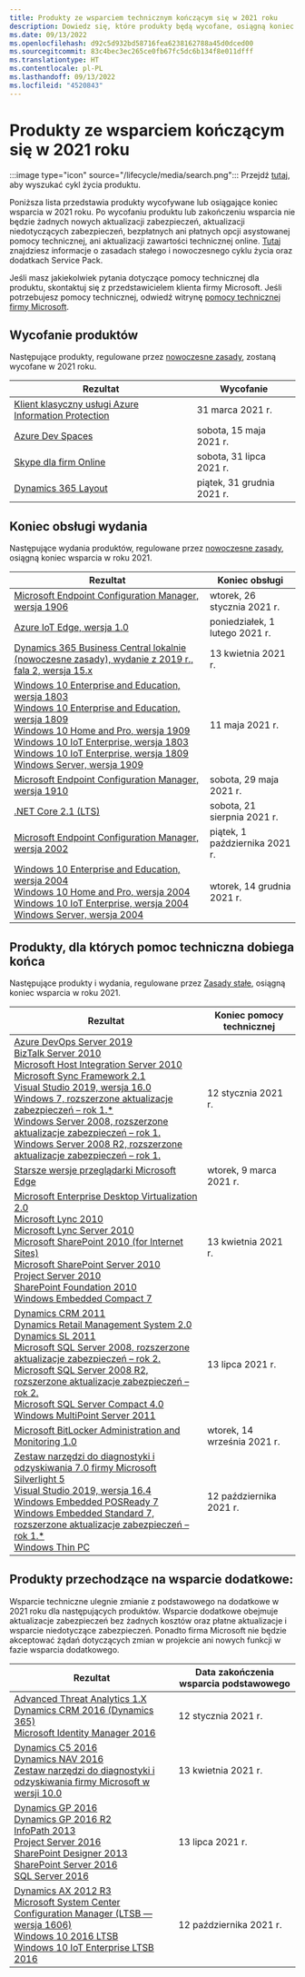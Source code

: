 ```yaml
---
title: Produkty ze wsparciem technicznym kończącym się w 2021 roku
description: Dowiedz się, które produkty będą wycofane, osiągną koniec wsparcia technicznego lub przejdą ze wsparcia podstawowego do dodatkowego w 2021 roku.
ms.date: 09/13/2022
ms.openlocfilehash: d92c5d932bd58716fea6238162788a45d0dced00
ms.sourcegitcommit: 83c4bec3ec265ce0fb67fc5dc6b134f8e011dfff
ms.translationtype: HT
ms.contentlocale: pl-PL
ms.lasthandoff: 09/13/2022
ms.locfileid: "4520843"
---
```

# <a name="products-ending-support-in-2021"></a>Produkty ze wsparciem kończącym się w 2021 roku

:::image type="icon" source="/lifecycle/media/search.png":::
Przejdź [tutaj](/lifecycle/products/), aby wyszukać cykl życia produktu.

Poniższa lista przedstawia produkty wycofywane lub osiągające koniec wsparcia w 2021 roku. Po wycofaniu produktu lub zakończeniu wsparcia nie będzie żadnych nowych aktualizacji zabezpieczeń, aktualizacji niedotyczących zabezpieczeń, bezpłatnych ani płatnych opcji asystowanej pomocy technicznej, ani aktualizacji zawartości technicznej online. [Tutaj](/lifecycle/overview/product-end-of-support-overview) znajdziesz informacje o zasadach stałego i nowoczesnego cyklu życia oraz dodatkach Service Pack.

Jeśli masz jakiekolwiek pytania dotyczące pomocy technicznej dla produktu, skontaktuj się z przedstawicielem klienta firmy Microsoft. Jeśli potrzebujesz pomocy technicznej, odwiedź witrynę [pomocy technicznej firmy Microsoft](https://support.microsoft.com/contactus/?ws=support).

## <a name="product-retirements"></a>Wycofanie produktów

Następujące produkty, regulowane przez [nowoczesne zasady](/lifecycle/policies/modern), zostaną wycofane w 2021 roku.

| Rezultat | Wycofanie |
| --- | --- |
| [Klient klasyczny usługi Azure Information Protection](/lifecycle/products/azure-information-protection-classic-client?branch=live)<br> | 31 marca 2021 r. |
| [Azure Dev Spaces](/lifecycle/products/azure-dev-spaces?branch=live)<br> | sobota, 15 maja 2021 r. |
| [Skype dla firm Online](/lifecycle/products/skype-for-business-online?branch=live)<br> | sobota, 31 lipca 2021 r. |
| [Dynamics 365 Layout](/lifecycle/products/dynamics-365-layout?branch=live)<br> | piątek, 31 grudnia 2021 r. |


## <a name="release-end-of-servicing"></a>Koniec obsługi wydania

Następujące wydania produktów, regulowane przez [nowoczesne zasady](/lifecycle/policies/modern), osiągną koniec wsparcia w roku 2021.

| Rezultat | Koniec obsługi |
| --- | --- |
| [Microsoft Endpoint Configuration Manager, wersja 1906](/lifecycle/products/microsoft-endpoint-configuration-manager?branch=live)<br> | wtorek, 26 stycznia 2021 r. |
| [Azure IoT Edge, wersja 1.0](/lifecycle/products/azure-iot-edge?branch=live)<br> | poniedziałek, 1 lutego 2021 r. |
| [Dynamics 365 Business Central lokalnie (nowoczesne zasady), wydanie z 2019 r., fala 2, wersja 15.x](/lifecycle/products/dynamics-365-business-central-onpremises-modern-policy?branch=live)<br> | 13 kwietnia 2021 r. |
| [Windows 10 Enterprise and Education, wersja 1803](/lifecycle/products/windows-10-enterprise-and-education?branch=live)<br>[Windows 10 Enterprise and Education, wersja 1809](/lifecycle/products/windows-10-enterprise-and-education?branch=live)<br>[Windows 10 Home and Pro, wersja 1909](/lifecycle/products/windows-10-home-and-pro?branch=live)<br>[Windows 10 IoT Enterprise, wersja 1803](/lifecycle/products/windows-10-iot-enterprise?branch=live)<br>[Windows 10 IoT Enterprise, wersja 1809](/lifecycle/products/windows-10-iot-enterprise?branch=live)<br>[Windows Server, wersja 1909](/lifecycle/products/windows-server?branch=live)<br> | 11 maja 2021 r. |
| [Microsoft Endpoint Configuration Manager, wersja 1910](/lifecycle/products/microsoft-endpoint-configuration-manager?branch=live)<br> | sobota, 29 maja 2021 r. |
| [.NET Core 2.1 (LTS)](/lifecycle/products/microsoft-net-and-net-core?branch=live)<br> | sobota, 21 sierpnia 2021 r. |
| [Microsoft Endpoint Configuration Manager, wersja 2002](/lifecycle/products/microsoft-endpoint-configuration-manager?branch=live)<br> | piątek, 1 października 2021 r. |
| [Windows 10 Enterprise and Education, wersja 2004](/lifecycle/products/windows-10-enterprise-and-education?branch=live)<br>[Windows 10 Home and Pro, wersja 2004](/lifecycle/products/windows-10-home-and-pro?branch=live)<br>[Windows 10 IoT Enterprise, wersja 2004](/lifecycle/products/windows-10-iot-enterprise?branch=live)<br>[Windows Server, wersja 2004](/lifecycle/products/windows-server?branch=live)<br> | wtorek, 14 grudnia 2021 r. |


## <a name="products-reaching-end-of-support"></a>Produkty, dla których pomoc techniczna dobiega końca

Następujące produkty i wydania, regulowane przez [Zasady stałe](/lifecycle/policies/fixed), osiągną koniec wsparcia w roku 2021.

| Rezultat | Koniec pomocy technicznej |
| --- | --- |
| [Azure DevOps Server 2019](/lifecycle/products/azure-devops-server-2019?branch=live)<br>[BizTalk Server 2010](/lifecycle/products/biztalk-server-2010?branch=live)<br>[Microsoft Host Integration Server 2010](/lifecycle/products/microsoft-host-integration-server-2010?branch=live)<br>[Microsoft Sync Framework 2.1](/lifecycle/products/microsoft-sync-framework-21?branch=live)<br>[Visual Studio 2019, wersja 16.0](/lifecycle/products/visual-studio-2019?branch=live)<br>[Windows 7, rozszerzone aktualizacje zabezpieczeń – rok 1.*](/lifecycle/products/windows-7?branch=live)<br>[Windows Server 2008, rozszerzone aktualizacje zabezpieczeń – rok 1.](/lifecycle/products/windows-server-2008?branch=live)<br>[Windows Server 2008 R2, rozszerzone aktualizacje zabezpieczeń – rok 1.](/lifecycle/products/windows-server-2008-r2?branch=live)<br> | 12 stycznia 2021 r. |
| [Starsze wersje przeglądarki Microsoft Edge](/lifecycle/products/microsoft-edge-legacy?branch=live)<br> | wtorek, 9 marca 2021 r. |
| [Microsoft Enterprise Desktop Virtualization 2.0](/lifecycle/products/microsoft-enterprise-desktop-virtualization-20?branch=live)<br>[Microsoft Lync 2010](/lifecycle/products/microsoft-lync-2010?branch=live)<br>[Microsoft Lync Server 2010](/lifecycle/products/microsoft-lync-server-2010?branch=live)<br>[Microsoft SharePoint 2010 (for Internet Sites)](/lifecycle/products/microsoft-sharepoint-2010?branch=live)<br>[Microsoft SharePoint Server 2010](/lifecycle/products/microsoft-sharepoint-server-2010?branch=live)<br>[Project Server 2010](/lifecycle/products/project-server-2010?branch=live)<br>[SharePoint Foundation 2010](/lifecycle/products/sharepoint-foundation-2010?branch=live)<br>[Windows Embedded Compact 7](/lifecycle/products/windows-embedded-compact-7?branch=live)<br> | 13 kwietnia 2021 r. |
| [Dynamics CRM 2011](/lifecycle/products/dynamics-crm-2011?branch=live)<br>[Dynamics Retail Management System 2.0](/lifecycle/products/dynamics-retail-management-system-20?branch=live)<br>[Dynamics SL 2011](/lifecycle/products/dynamics-sl-2011?branch=live)<br>[Microsoft SQL Server 2008, rozszerzone aktualizacje zabezpieczeń – rok 2.](/lifecycle/products/microsoft-sql-server-2008?branch=live)<br>[Microsoft SQL Server 2008 R2, rozszerzone aktualizacje zabezpieczeń – rok 2.](/lifecycle/products/microsoft-sql-server-2008-r2?branch=live)<br>[Microsoft SQL Server Compact 4.0](/lifecycle/products/microsoft-sql-server-compact-40?branch=live)<br>[Windows MultiPoint Server 2011](/lifecycle/products/windows-multipoint-server-2011?branch=live)<br> | 13 lipca 2021 r. |
| [Microsoft BitLocker Administration and Monitoring 1.0](/lifecycle/products/microsoft-bitlocker-administration-and-monitoring-10?branch=live)<br> | wtorek, 14 września 2021 r. |
| [Zestaw narzędzi do diagnostyki i odzyskiwania 7.0 firmy Microsoft](/lifecycle/products/microsoft-diagnostics-and-recovery-toolset-70?branch=live)<br>[Silverlight 5](/lifecycle/products/silverlight-5?branch=live)<br>[Visual Studio 2019, wersja 16.4](/lifecycle/products/visual-studio-2019?branch=live)<br>[Windows Embedded POSReady 7](/lifecycle/products/windows-embedded-posready-7?branch=live)<br>[Windows Embedded Standard 7, rozszerzone aktualizacje zabezpieczeń – rok 1.*](/lifecycle/products/windows-embedded-standard-7?branch=live)<br>[Windows Thin PC](/lifecycle/products/windows-thin-pc?branch=live)<br> | 12 października 2021 r. |


## <a name="products-moving-to-extended-support"></a>Produkty przechodzące na wsparcie dodatkowe:

Wsparcie techniczne ulegnie zmianie z podstawowego na dodatkowe w 2021 roku dla następujących produktów. Wsparcie dodatkowe obejmuje aktualizacje zabezpieczeń bez żadnych kosztów oraz płatne aktualizacje i wsparcie niedotyczące zabezpieczeń. Ponadto firma Microsoft nie będzie akceptować żądań dotyczących zmian w projekcie ani nowych funkcji w fazie wsparcia dodatkowego.

| Rezultat | Data zakończenia wsparcia podstawowego |
| --- | --- |
| [Advanced Threat Analytics 1.X](/lifecycle/products/advanced-threat-analytics-1x?branch=live)<br>[Dynamics CRM 2016 (Dynamics 365)](/lifecycle/products/dynamics-crm-2016-dynamics-365?branch=live)<br>[Microsoft Identity Manager 2016](/lifecycle/products/microsoft-identity-manager-2016?branch=live)<br> | 12 stycznia 2021 r. |
| [Dynamics C5 2016](/lifecycle/products/dynamics-c5-2016?branch=live)<br>[Dynamics NAV 2016](/lifecycle/products/dynamics-nav-2016?branch=live)<br>[Zestaw narzędzi do diagnostyki i odzyskiwania firmy Microsoft w wersji 10.0](/lifecycle/products/microsoft-diagnostics-and-recovery-toolset-100?branch=live)<br> | 13 kwietnia 2021 r. |
| [Dynamics GP 2016](/lifecycle/products/dynamics-gp-2016?branch=live)<br>[Dynamics GP 2016 R2](/lifecycle/products/dynamics-gp-2016-r2?branch=live)<br>[InfoPath 2013](/lifecycle/products/infopath-2013?branch=live)<br>[Project Server 2016](/lifecycle/products/project-server-2016?branch=live)<br>[SharePoint Designer 2013](/lifecycle/products/sharepoint-designer-2013?branch=live)<br>[SharePoint Server 2016](/lifecycle/products/sharepoint-server-2016?branch=live)<br>[SQL Server 2016](/lifecycle/products/sql-server-2016?branch=live)<br> | 13 lipca 2021 r. |
| [Dynamics AX 2012 R3](/lifecycle/products/dynamics-ax-2012-r3?branch=live)<br>[Microsoft System Center Configuration Manager (LTSB — wersja 1606)](/lifecycle/products/microsoft-system-center-configuration-manager-ltsb-version-1606?branch=live)<br>[Windows 10 2016 LTSB](/lifecycle/products/windows-10-2016-ltsb?branch=live)<br>[Windows 10 IoT Enterprise LTSB 2016](/lifecycle/products/windows-10-iot-enterprise-ltsb-2016?branch=live)<br> | 12 października 2021 r. |
